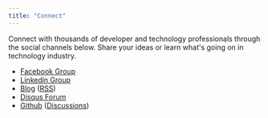 ```yaml
---
title: "Connect"
---
```

Connect with thousands of developer and technology professionals through the social channels below. Share your ideas or learn what's going on in technology industry.

* [Facebook Group](https://www.facebook.com/groups/dotcong)
* [Linkedin Group](https://www.linkedin.com/groups/54839)
* [Blog](blog) ([RSS](feed.xml))
* [Disqus Forum](https://disqus.com/home/forums/dotconnect)
* [Github](https://github.com/DotConnectOrg) ([Discussions](https://github.com/DotConnectOrg/DotConnectOrg.github.io/issues))
